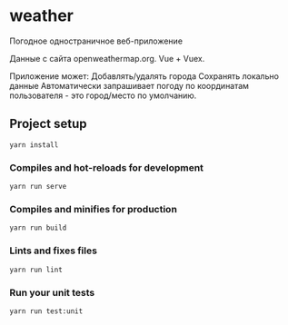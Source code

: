 # weather

Погодное одностраничное веб-приложение

Данные с сайта openweathermap.org.
Vue + Vuex.

Приложение может:
Добавлять/удалять города
Сохранять локально данные
Автоматически запрашивает погоду по координатам пользователя - это город/место по умолчанию.


## Project setup
```
yarn install
```

### Compiles and hot-reloads for development
```
yarn run serve
```

### Compiles and minifies for production
```
yarn run build
```

### Lints and fixes files
```
yarn run lint
```

### Run your unit tests
```
yarn run test:unit
```
